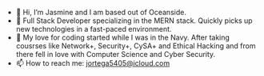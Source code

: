 - 👋 Hi, I’m Jasmine and I am based out of Oceanside.
- 👀 Full Stack Developer specializing in the MERN stack. Quickly picks up new technologies in a fast-paced environment.
- 🌱 My love for coding started while I was in the Navy. After taking cousrses like Network+,  Security+, CySA+ and Ethical Hacking
  and from there fell in love with Computer Science and Cyber Security.
- 📫 How to reach me: jortega5405@icloud.com

<!---
jjbenson13/jjbenson13 is a ✨ special ✨ repository because its `README.md` (this file) appears on your GitHub profile.
You can click the Preview link to take a look at your changes.
--->
